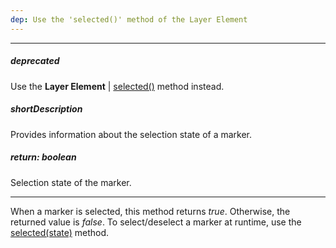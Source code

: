 ```yaml
---
dep: Use the 'selected()' method of the Layer Element
---
```

---
##### deprecated
Use the **Layer Element** | [selected()](/api-reference/20%20Data%20Visualization%20Widgets/70%20dxVectorMap/7%20Map%20Elements/Layer%20Element/3%20Methods/selected().md '/Documentation/ApiReference/Data_Visualization_Widgets/dxVectorMap/Map_Elements/Layer_Element/Methods/#selected') method instead.

##### shortDescription
Provides information about the selection state of a marker.

##### return: boolean
Selection state of the marker.

---
When a marker is selected, this method returns *true*. Otherwise, the returned value is *false*. To select/deselect a marker at runtime, use the [selected(state)](/api-reference/20%20Data%20Visualization%20Widgets/70%20dxVectorMap/7%20Map%20Elements/Marker/3%20Methods/selected(state).md '/Documentation/ApiReference/Data_Visualization_Widgets/dxVectorMap/Map_Elements/Marker/Methods/#selectedstate') method.